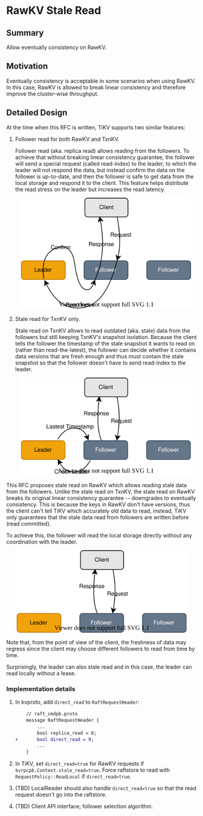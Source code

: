 # RawKV Stale Read

## Summary

Allow eventually consistency on RawKV.

## Motivation

Eventually consistency is acceptable in some scenarios when using RawKV. In this case, RawKV is allowed to break linear consistency and therefore improve the cluster-wise throughput.

## Detailed Design

At the time when this RFC is written, TiKV supports two similar features:

1. Follower read for both RawKV and TxnKV.

    Follower read (aka. replica read) allows reading from the followers. To achieve that without breaking linear consistency guarantee, the follower will send a special request (called read-index) to the leader, to which the leader will not respond the data, but instead confirm the data on the follower is up-to-date, and then the follower is safe to get data from the local storage and respond it to the client. This feature helps distribute the read stress on the leader but increases the read latency.

    <p align="center">
        <img src="../media/replica-read.svg" width="450px"/>
    </p>

2. Stale read for TxnKV only.

    Stale read on TxnKV allows to read outdated (aka. stale) data from the followers but still keeping TxnKV's snapshot isolation. Because the client tells the follower the timestamp of the stale snapshot it wants to read on (rather than read-the-latest), the follower can decide whether it contains data versions that are fresh enough and thus must contain the stale snapshot so that the follower doesn't have to send read-index to the leader.

    <p align="center">
        <img src="../media/txnkv-stale-read.svg" width="450px"/>
    </p>

This RFC proposes stale read on RawKV which allows reading stale data from the followers. Unlike the stale read on TxnKV, the stale read on RawKV breaks its original linear consistency guarantee -- downgrades to eventually consistency. This is because the keys in RawKV don't have versions, thus the client can't tell TiKV which accurately old data to read, instead, TiKV only guarantees that the stale data read from followers are written before (read committed).

To achieve this, the follower will read the local storage directly without any coordination with the leader.

<p align="center">
    <img src="../media/rawkv-stale-read.svg" width="450px"/>
</p>

Note that, from the point of view of the client, the freshness of data may regress since the client may choose different followers to read from time by time.

Surprisingly, the leader can also stale read and in this case, the leader can read locally without a lease.

### Implementation details

1. In kvproto, add `direct_read` to `RaftRequestHeader`:

    ```diff
        // raft_cmdpb.proto
        message RaftRequestHeader {
            ...
            bool replica_read = 8;
    +       bool direct_read = 9;
            ...
        }
    ```

2. In TiKV, set `direct_read=true` for RawKV requests if `kvrpcpb.Context.stale_read=true`. Force raftstore to read with `RequestPolicy::ReadLocal` if `direct_read=true`.

3. (TBD) LocalReader should also handle `direct_read=true` so that the read request doesn't go into the raftstore.

4. (TBD) Client API interface; follower selection algorithm.
